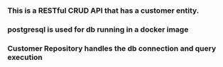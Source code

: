 ### This is a  RESTful CRUD API that has a customer entity.
### postgresql is used for db running in a docker image
### Customer Repository handles the db connection and query execution
